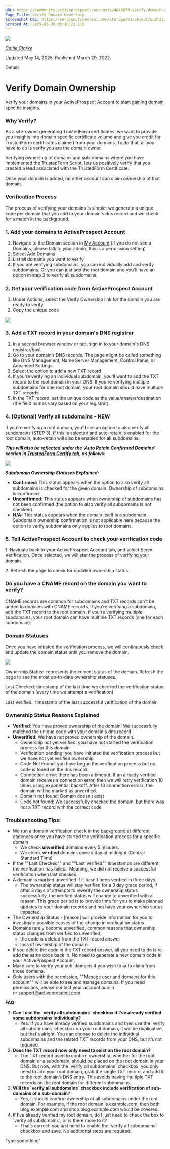 ```yaml
---
URL: https://community.activeprospect.com/posts/4649879-verify-domain-ownership?_gl=1*zqdwg8*_gcl_aw*R0NMLjE3NDU2MDAxMjguQ2owS0NRandoWVNfQmhEMkFSSXNBSlRNTVFiaXRYMkdhRFdWemNDYW0wOFJtNXpFNzRLbHpuVEtxMkxjWV9JN2VIRU5wcGZJZFo1dzFOb2FBb2VXRUFMd193Y0I.*_gcl_au*MTI0OTE0OTIxNS4xNzQ0NjM5NjA2LjY1MDQxMjc5OC4xNzQ1ODc5MTYxLjE3NDU4NzkxODE.*_ga*NTQ3NjI0NDQxLjE3MzQ2Mzk3NDQ.*_ga_QHXBV6N7D1*MTc0NTk4Nzc4Ny4xODEuMS4xNzQ1OTkzNjA2LjQ1LjAuNDE0MTA2MzQw
Page Title: Verify Domain Ownership
Screenshot URL: https://service.firecrawl.dev/storage/v1/object/public/media/screenshot-a603d328-a02b-4ac8-a715-eb50807dc812.png
Scraped At: 2025-05-30 00:16:22.115
---
```


[![](https://content2.bloomfire.com/avatars/users/1316948/thumb/thumbnail.png?f=1606147181&Expires=1748567773&Signature=N1XtN~uVAegVWQUQbdNNW7Ug8tyFooXE0EjJD~WiWPniL5EQJ1s6XzB-1ms0vHRDifcqTNei~WffVItjr2-2GhRXIbH~SEs1P8edAHTDGsYe03ia7dHdVWq8DU5eFdR62s06dlCFEtbQSvhzoT72Ath2vj4~rkz~mjKi5LoGYOIbnE7uAgtbodhmxF6Lzw7VRnrQHc5Q9zfky3Bka~QgAB95XcB37qUmEb1TwWPN2Z8o9w2UBedGGc5RwyyZc2i-FTYS9W2lha~0A8i8ISz3NDKcEe-cHcs9VBLalrP2xJocmcbZN2msgNoeeoy9bMtjX-jy8JLi-YwuPWZwBPWUtQ__&Key-Pair-Id=APKAIDFCFZ2UHE5LPIUA)](https://community.activeprospect.com/memberships/7557576-caitie-clarke)

[_Caitie Clarke_](https://community.activeprospect.com/memberships/7557576-caitie-clarke)

Updated May 14, 2025. Published March 29, 2022.

Details

# Verify Domain Ownership

Verify your domains in your ActiveProspect Account to start gaining domain specific insights.

### Why Verify?

As a site-owner generating TrustedForm certificates, we want to provide you insights into domain specific certificate volume and give you credit for TrustedForm certificates claimed from your domains. To do that, all you have to do is verify you are the domain owner.

Verifying ownership of domains and sub-domains where you have implemented the TrustedForm Script, lets us positively verify that you created a lead associated with the TrustedForm Certificate.

Once your domain is added, no other account can claim ownership of that domain.

### Verification Process

The process of verifying your domains is simple; we generate a unique code per domain that you add to your domain's dns record and we check for a match in the background.

### 1\. Add your domains to ActiveProspect Account

1. Navigate to the Domain section in [My Account](https://account.activeprospect.com/domains) (if you do not see a Domains, please talk to your admin, this is a permission setting)
2. Select Add Domains
3. List all domains you want to verify
1. If you are verifying subdomains, you can individually add and verify subdomains. Or you can just add the root domain and you'll have an option in step 2 to verify all subdomains.

### 2\. Get your verification code from ActiveProspect Account

1. Under Actions, select the Verify Ownership link for the domain you are ready to verify
2. Copy the unique code

![](https://content3.bloomfire.com/thumbnails/contents/004/944/170/original.png?f=1745956313&Expires=1748567773&Signature=azKb8lxzOYkes20OkFf3HrV5aRkyQkL9lAYbEXvU3b9A-yvRhShRmBoiHXJ~sDuU7MtyOM~R-nFeTcfnLJpCkm1Dtz9tvQaymLaETpiK2wzu-xpnurqOJZnoyV2pP5e0lZGtVIB82e9rm5MxdMF-c~~IGS639lj3Bn29eO775RVu269VbmfYbNK4z3HzuqGxHXS6qdtA~ttbhL8~1ISudakDXLJsKvDj2FHu0RKt1Wl8MOxSao3ggdUGDWEdG8LLXJLnpRkItGayah0LwrvDii51mVbAVFPD7uvxXyQ4ZLVV4LrejzD3oykK5CCUzpBtjJX1p54YEGdfHgWSxO2ivw__&Key-Pair-Id=APKAIDFCFZ2UHE5LPIUA)

### 3\. Add a TXT record in your domain's DNS registrar

1. In a second browser window or tab, sign in to your domain's DNS registrar/host
2. Go to your domain’s DNS records. The page might be called something like DNS Management, Name Server Management, Control Panel, or Advanced Settings.
3. Select the option to add a new TXT record
1. If you're verifying an individual subdomain, you'll want to add the TXT record to the root domain in your DNS. If you're verifying multiple subdomains for one root domain, your root domain should have multiple TXT records.
4. In the TXT record, set the unique code as the value/answer/destination (the field names vary based on your registrar).

### 4\. (Optional) Verify all subdomains - NEW

If you're verifying a root domain, you'll see an option to also verify all subdomains (STEP 3). If this is selected and auto-retain is enabled for the root domain, auto-retain will also be enabled for **all** subdomains.

_**This will also be reflected under the 'Auto Retain Confirmed Domains' section in [TrustedForm Certify tab](https://app.trustedform.com/certificates/issue?__hstc=41051389.35fac6c93cef7b38a5359d0547f3275d.1748564175270.1748564175270.1748564175270.1&__hssc=41051389.1.1748564175270&__hsfp=3707738794), as follows:**_

![](https://content2.bloomfire.com/thumbnails/contents/004/944/754/original.png?f=1745989144&Expires=1748567773&Signature=nGUEWtGGnboQKlYnV2LeEpwXM9Af8T4p~obXoiQWLg~8hqiVmkAJD1qm0ifUIyDYuAYwJDtsO~lr20lAPOQyTrbCyuKG4ZdWTC4n3cWZjGwzF3ZXP6VDU-qB-yiUkDAm9gOr9KIB4XeA4rR6Veux5bBUzpjJX1N1OFGNIL~ThMKpEv5id1ERvMvbbwTg6fHlHGquFQTD5m-L0ZwRWCJ7P3caLc8MuO3H0BgO27icAxtHZCd2D5kvPd5FKYnSEOvQAU66jUEmFwbaH7q7fedhHXsB6ZnVJdlUzDSA8itoFxcBt3IpvsE-ZOJs-ezIpSg4lkVjAaFiNgG0oqKvtvwo5Q__&Key-Pair-Id=APKAIDFCFZ2UHE5LPIUA)

**_Subdomain Ownership Statuses Explained:_**

- **Confirmed:** This status appears when the option to also verify all subdomains is checked for the given domain. Ownership of subdomains is confirmed.
- **Unconfirmed:** This status appears when ownership of subdomains has not been confirmed (the option to also verify all subdomains is not checked).
- **N/A:** This status appears when the domain itself is a subdomain. Subdomain ownership confirmation is not applicable here because the option to verify subdomains only applies to root domains.

### 5\. Tell ActiveProspect Account to check your verification code

1\. Navigate back to your ActiveProspect Account tab, and select Begin Verification. Once selected, we will star the process of verifying your domain.

2\. Refresh the page to check for updated ownership status

### Do you have a CNAME record on the domain you want to verify?

CNAME records are common for subdomains and TXT records can't be added to domains with CNAME records. If you're verifying a subdomain, add the TXT record to the root domain. If you're verifying multiple subdomains, your root domain can have multiple TXT records (one for each subdomain).

### Domain Statuses

Once you have initiated the verification process, we will continuously check and update the domain status until you remove the domain.

![](https://content1.bloomfire.com/thumbnails/contents/003/147/093/original.png?f=1648485804&Expires=1748567773&Signature=b4MpLhKFK9lD-Ookt5nODVj1D5a6kLBbFLmcudJ3L93D809mmqPYj0z81Nqz8JHSpjgqRECVZ-8hdQ1sUs3sGOSG~43KhQhVsFVBjXfxw1LkBZg2Tbd628s0i7vDahQia6ixuRbv-aEvpuBQh5MOGq1Xe0DhotRxo3ax7bXqn2Gc8LNQGvwud83RgLK5QVrGppmLBGz4nxXSZDlLFV7yUzdTAa5fuj62kJAz8wtRD5xC5lhMXHvU0lWtVnNj8WKj9zdvp6Lw1QG3s~tiCltAowzG24oTB4zlys0knbzq7SCkGnZaQXWIagGAMA6AVcRZoSmTs2Ho6H4iCWxyez1k4w__&Key-Pair-Id=APKAIDFCFZ2UHE5LPIUA)

Ownership Status:  represents the current status of the domain. Refresh the page to see the most up-to-date ownership statuses.

Last Checked: timestamp of the last time we checked the verification status of the domain (every time we attempt a verification)

Last Verified:  timestamp of the last successful verification of the domain

### Ownership Status Reasons Explained

- **Verified**: You have proved ownership of the domain! We successfully matched the unique code with your domain's dns record
- **Unverified**: We have not proved ownership of the domain.
  - Ownership not yet verified: you have not started the verification process for this domain
  - Verification pending: you have initiated the verification process but we have not yet verified ownership
  - Code Not Found: you have begun the verification process but no code is found on the dns record.
  - Connection error: there has been a timeout. If an already verified domain receives a connection error, then we will retry verification 10 times using exponential backoff. After 10 connection errors, the domain will be marked as unverified.
  - Domain not found: Domain doesn't exist
  - Code not found: We successfully checked the domain, but there was not a TXT record with the correct code

### Troubleshooting Tips:

- We run a domain verification check in the background at different cadences once you have started the verification process for a specific domain
  - We check **unverified** domains every 5 minutes.
  - We check **verified** domains once a day at midnight (Central Standard Time)
- If the ""Last Checked"" and ""Last Verified"" timestamps are different, the verification has failed.  Meaning, we did not receive a successful verification when last checked.
- A domain is marked unverified if it hasn't been verified in three days.
  - The ownership status will stay verified for a 3 day grace period, if after 3 days of attempts to reverify the ownership status successfully, the verified status will change to unverified with a reason. This grace period is to provide time for you to make planned updates to your domain records and not have your ownership status impacted.
- The Ownership Status - \[reason\] will provide information for you to investigate possible causes of the change in verification status.
- Domains rarely become unverified, common reasons that ownership status changes from verified to unverified;
  - the code is deleted from the TXT record answer
  - loss of ownership of the domain
- If you delete the code in the TXT record answer, all you need to do is re-add the same code back in. No need to generate a new domain code in your ActiveProspect Account.
- Make sure to verify your sub-domains if you wish to auto claim from those domains.
- Only users with the permission, ""Manage user and domains for this account"" will be able to see and manage domains. If you need permissions, please contact your account admin or [support@activeprospect.com](mailto:support@activeprospect.com)





**FAQ**
1. **Can I use the \`verify all subdomains\` checkbox if I’ve already verified some subdomains individually?**
     - Yes. If you have already verified subdomains and then use the \`verify all subdomains\` checkbox on your root domain, it will be duplicative, but that's alright. You can choose to delete the individual subdomains and the related TXT records from your DNS, but it’s not required.
2. **Does the TXT record now only need to exist on the root domain?**
     - The TXT record used to confirm ownership, whether for the root domain or a subdomain, should be placed on the root domain in your DNS. But now, with the \`verify all subdomains\` checkbox, you only need to add your root domain, grab the single TXT record, and add it to the root domain’s DNS entry. This avoids having multiple TXT records on the root domain for different subdomains.
3. **Will the \`verify all subdomains\` checkbox include verification of sub-domains of a sub-domain?**
     - Yes, it should confirm ownership of all subdomains under the root domain. For example, if the root domain is example.com, then both blog.example.com and shop.blog.example.com would be covered.
4. If I’ve already verified my root domain, do I just need to check the box to \`verify all subdomains\`, or is there more to it?
     - That’s correct, you just need to enable the \`verify all subdomains\` checkbox and save. No additional steps are required.

Type something"

